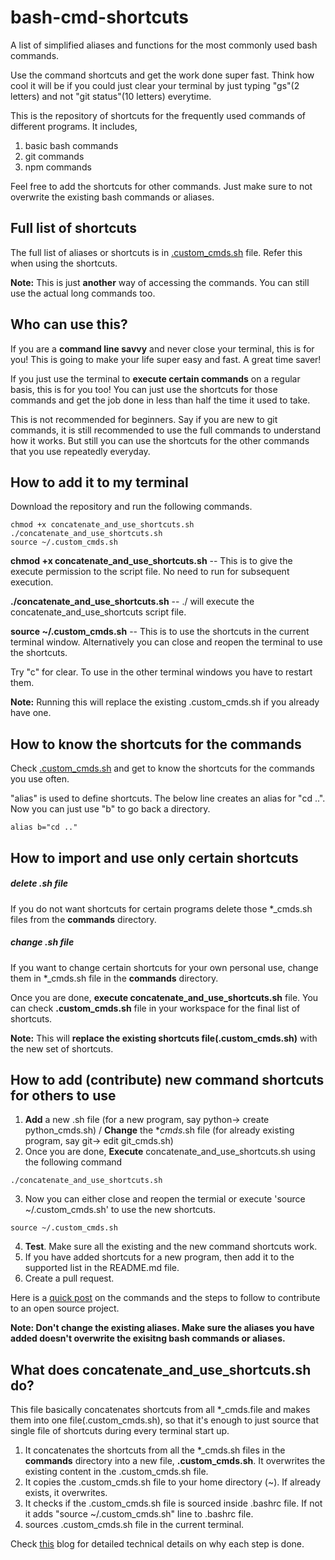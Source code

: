# bash-cmd-shortcuts
A list of simplified aliases and functions for the most commonly used bash commands.

Use the command shortcuts and get the work done super fast. Think how cool it will be if you could just clear your terminal by just typing "gs"(2 letters) and not "git status"(10 letters) everytime.

This is the repository of shortcuts for the frequently used commands of different programs.
It includes,
1. basic bash commands
2. git commands
3. npm commands

Feel free to add the shortcuts for other commands. Just make sure to not overwrite the existing bash commands or aliases. 

## Full list of shortcuts

The full list of aliases or shortcuts is in [.custom_cmds.sh](.custom_cmds.sh) file. Refer this when using the shortcuts.

**Note:** This is just **another** way of accessing the commands. You can still use the actual long commands too. 

## Who can use this?

If you are a **command line savvy** and never close your terminal, this is for you! This is going to make your life super easy and fast. A great time saver!

If you just use the terminal to **execute certain commands** on a regular basis, this is for you too! You can just use the shortcuts for those commands and get the job done in less than half the time it used to take.

This is not recommended for beginners. Say if you are new to git commands, it is still recommended to use the full commands to understand how it works. But still you can use the shortcuts for the other commands that you use repeatedly everyday.

## How to add it to my terminal

Download the repository and run the following commands.
```
chmod +x concatenate_and_use_shortcuts.sh
./concatenate_and_use_shortcuts.sh
source ~/.custom_cmds.sh
```
**chmod +x concatenate_and_use_shortcuts.sh** -- This is to give the execute permission to the script file. No need to run for subsequent execution.

**./concatenate_and_use_shortcuts.sh** -- ./ will execute the concatenate_and_use_shortcuts script file.

**source ~/.custom_cmds.sh** -- This is to use the shortcuts in the current terminal window. Alternatively you can close and reopen the terminal to use the shortcuts.

Try "c" for clear. To use in the other terminal windows you have to restart them.

**Note:** Running this will replace the existing .custom_cmds.sh if you already have one.

## How to know the shortcuts for the commands

Check [.custom_cmds.sh](.custom_cmds.sh) and get to know the shortcuts for the commands you use often. 

"alias" is used to define shortcuts. The below line creates an alias for "cd ..". Now you can just use "b" to go back a directory.
```
alias b="cd .."
```

## How to import and use only certain shortcuts 

##### delete .sh file
If you do not want shortcuts for certain programs delete those *_cmds.sh files from the **commands** directory. 

##### change .sh file
If you want to change certain shortcuts for your own personal use, change them in *_cmds.sh file in the **commands** directory.

Once you are done, **execute concatenate_and_use_shortcuts.sh** file. You can check **.custom_cmds.sh** file in your workspace for the final list of shortcuts.

**Note:** This will **replace the existing shortcuts file(.custom_cmds.sh)** with the new set of shortcuts. 

## How to add (contribute) new command shortcuts for others to use

1. **Add** a new .sh file (for a new program, say python-> create python_cmds.sh) / **Change** the *_cmds_.sh file (for already existing program, say git-> edit git_cmds.sh)
2. Once you are done, **Execute** concatenate_and_use_shortcuts.sh using the following command
```
./concatenate_and_use_shortcuts.sh
```
3. Now you can either close and reopen the termial or execute 'source ~/.custom_cmds.sh' to use the new shortcuts.
```
source ~/.custom_cmds.sh
```
4. **Test**. Make sure all the existing and the new command shortcuts work. 
5. If you have added shortcuts for a new program, then add it to the supported list in the README.md file.
6. Create a pull request.

Here is a [quick post](TO-DO) on the commands and the steps to follow to contribute to an open source project.

**Note: Don't change the existing aliases. Make sure the aliases you have added doesn't overwrite the exisitng bash commands or aliases.**

## What does **concatenate_and_use_shortcuts.sh** do?

This file basically concatenates shortcuts from all *_cmds.file and makes them into one file(.custom_cmds.sh), so that it's enough to just source that single file of shortcuts during every terminal start up.

1. It concatenates the shortcuts from all the *_cmds.sh files in the **commands** directory into a new file, **.custom_cmds.sh**. It overwrites the existing content in the .custom_cmds.sh file.
2. It copies the .custom_cmds.sh file to your home directory (~). If already exists, it overwrites.
3. It checks if the .custom_cmds.sh file is sourced inside .bashrc file. If not it adds "source ~/.custom_cmds.sh" line to .bashrc file.
4. sources .custom_cmds.sh file in the current terminal.

Check [this](TO-DO) blog for detailed technical details on why each step is done.
